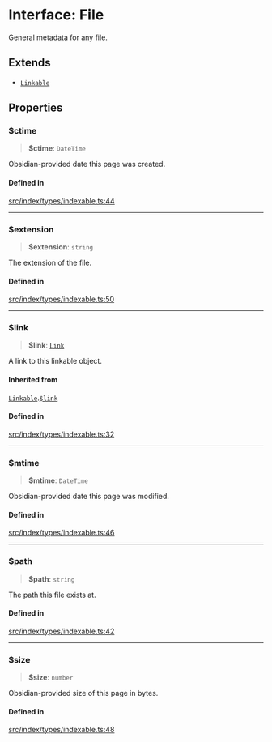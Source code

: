 # Interface: File

General metadata for any file.

## Extends

- [`Linkable`](Linkable.md)

## Properties

### $ctime

> **$ctime**: `DateTime`

Obsidian-provided date this page was created.

#### Defined in

[src/index/types/indexable.ts:44](https://github.com/GamerGirlandCo/datacore/blob/7f32893e5430e552f1b1164e828ac7a411d6e24f/src/index/types/indexable.ts#L44)

***

### $extension

> **$extension**: `string`

The extension of the file.

#### Defined in

[src/index/types/indexable.ts:50](https://github.com/GamerGirlandCo/datacore/blob/7f32893e5430e552f1b1164e828ac7a411d6e24f/src/index/types/indexable.ts#L50)

***

### $link

> **$link**: [`Link`](../../expressions/classes/Link.md)

A link to this linkable object.

#### Inherited from

[`Linkable`](Linkable.md).[`$link`](Linkable.md#$link)

#### Defined in

[src/index/types/indexable.ts:32](https://github.com/GamerGirlandCo/datacore/blob/7f32893e5430e552f1b1164e828ac7a411d6e24f/src/index/types/indexable.ts#L32)

***

### $mtime

> **$mtime**: `DateTime`

Obsidian-provided date this page was modified.

#### Defined in

[src/index/types/indexable.ts:46](https://github.com/GamerGirlandCo/datacore/blob/7f32893e5430e552f1b1164e828ac7a411d6e24f/src/index/types/indexable.ts#L46)

***

### $path

> **$path**: `string`

The path this file exists at.

#### Defined in

[src/index/types/indexable.ts:42](https://github.com/GamerGirlandCo/datacore/blob/7f32893e5430e552f1b1164e828ac7a411d6e24f/src/index/types/indexable.ts#L42)

***

### $size

> **$size**: `number`

Obsidian-provided size of this page in bytes.

#### Defined in

[src/index/types/indexable.ts:48](https://github.com/GamerGirlandCo/datacore/blob/7f32893e5430e552f1b1164e828ac7a411d6e24f/src/index/types/indexable.ts#L48)
